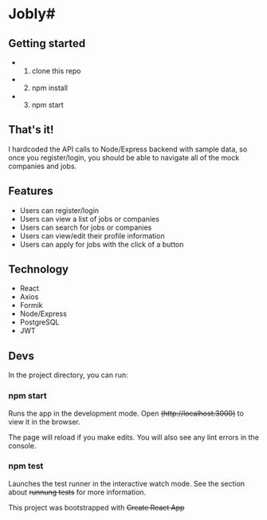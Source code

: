 # Jobly#

## Getting started ##

* 1. clone this repo
* 2. npm install
* 3. npm start

## That's it! ##

I hardcoded the API calls to Node/Express backend with sample data, so once you register/login, you should be able to navigate all of the mock companies and jobs.

## Features ##

* Users can register/login
* Users can view a list of jobs or companies
* Users can search for jobs or companies
* Users can view/edit their profile information
* Users can apply for jobs with the click of a button

## Technology ##

* React
* Axios
* Formik
* Node/Express
* PostgreSQL
* JWT

## Devs ##

In the project directory, you can run:

### npm start ###

Runs the app in the development mode.
Open ~~(http://localhost:3000)~~ to view it in the browser.

The page will reload if you make edits.
You will also see any lint errors in the console.

### npm test ###

Launches the test runner in the interactive watch mode.
See the section about ~~runnung tests~~ for more information.

This project was bootstrapped with ~~Create React App~~

